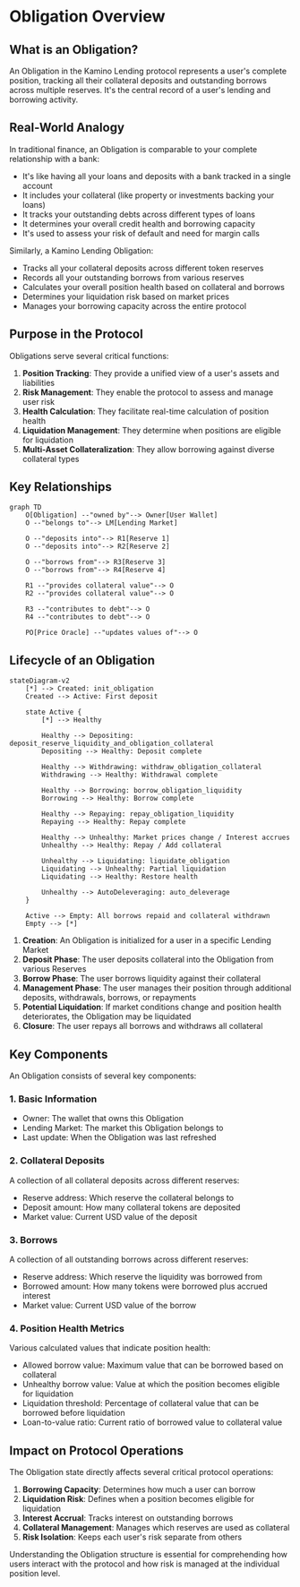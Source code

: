 # Obligation Overview

## What is an Obligation?

An Obligation in the Kamino Lending protocol represents a user's complete position, tracking all their collateral deposits and outstanding borrows across multiple reserves. It's the central record of a user's lending and borrowing activity.

## Real-World Analogy

In traditional finance, an Obligation is comparable to your complete relationship with a bank:

- It's like having all your loans and deposits with a bank tracked in a single account
- It includes your collateral (like property or investments backing your loans)
- It tracks your outstanding debts across different types of loans
- It determines your overall credit health and borrowing capacity
- It's used to assess your risk of default and need for margin calls

Similarly, a Kamino Lending Obligation:

- Tracks all your collateral deposits across different token reserves
- Records all your outstanding borrows from various reserves
- Calculates your overall position health based on collateral and borrows
- Determines your liquidation risk based on market prices
- Manages your borrowing capacity across the entire protocol

## Purpose in the Protocol

Obligations serve several critical functions:

1. **Position Tracking**: They provide a unified view of a user's assets and liabilities
2. **Risk Management**: They enable the protocol to assess and manage user risk
3. **Health Calculation**: They facilitate real-time calculation of position health
4. **Liquidation Management**: They determine when positions are eligible for liquidation
5. **Multi-Asset Collateralization**: They allow borrowing against diverse collateral types

## Key Relationships

```mermaid
graph TD
    O[Obligation] --"owned by"--> Owner[User Wallet]
    O --"belongs to"--> LM[Lending Market]
    
    O --"deposits into"--> R1[Reserve 1]
    O --"deposits into"--> R2[Reserve 2]
    
    O --"borrows from"--> R3[Reserve 3]
    O --"borrows from"--> R4[Reserve 4]
    
    R1 --"provides collateral value"--> O
    R2 --"provides collateral value"--> O
    
    R3 --"contributes to debt"--> O
    R4 --"contributes to debt"--> O
    
    PO[Price Oracle] --"updates values of"--> O
```

## Lifecycle of an Obligation

```mermaid
stateDiagram-v2
    [*] --> Created: init_obligation
    Created --> Active: First deposit
    
    state Active {
        [*] --> Healthy
        
        Healthy --> Depositing: deposit_reserve_liquidity_and_obligation_collateral
        Depositing --> Healthy: Deposit complete
        
        Healthy --> Withdrawing: withdraw_obligation_collateral
        Withdrawing --> Healthy: Withdrawal complete
        
        Healthy --> Borrowing: borrow_obligation_liquidity
        Borrowing --> Healthy: Borrow complete
        
        Healthy --> Repaying: repay_obligation_liquidity
        Repaying --> Healthy: Repay complete
        
        Healthy --> Unhealthy: Market prices change / Interest accrues
        Unhealthy --> Healthy: Repay / Add collateral
        
        Unhealthy --> Liquidating: liquidate_obligation
        Liquidating --> Unhealthy: Partial liquidation
        Liquidating --> Healthy: Restore health
        
        Unhealthy --> AutoDeleveraging: auto_deleverage
    }
    
    Active --> Empty: All borrows repaid and collateral withdrawn
    Empty --> [*]
```

1. **Creation**: An Obligation is initialized for a user in a specific Lending Market
2. **Deposit Phase**: The user deposits collateral into the Obligation from various Reserves
3. **Borrow Phase**: The user borrows liquidity against their collateral
4. **Management Phase**: The user manages their position through additional deposits, withdrawals, borrows, or repayments
5. **Potential Liquidation**: If market conditions change and position health deteriorates, the Obligation may be liquidated
6. **Closure**: The user repays all borrows and withdraws all collateral

## Key Components

An Obligation consists of several key components:

### 1. Basic Information

- Owner: The wallet that owns this Obligation
- Lending Market: The market this Obligation belongs to
- Last update: When the Obligation was last refreshed

### 2. Collateral Deposits

A collection of all collateral deposits across different reserves:
- Reserve address: Which reserve the collateral belongs to
- Deposit amount: How many collateral tokens are deposited
- Market value: Current USD value of the deposit

### 3. Borrows

A collection of all outstanding borrows across different reserves:
- Reserve address: Which reserve the liquidity was borrowed from
- Borrowed amount: How many tokens were borrowed plus accrued interest
- Market value: Current USD value of the borrow

### 4. Position Health Metrics

Various calculated values that indicate position health:
- Allowed borrow value: Maximum value that can be borrowed based on collateral
- Unhealthy borrow value: Value at which the position becomes eligible for liquidation
- Liquidation threshold: Percentage of collateral value that can be borrowed before liquidation
- Loan-to-value ratio: Current ratio of borrowed value to collateral value

## Impact on Protocol Operations

The Obligation state directly affects several critical protocol operations:

1. **Borrowing Capacity**: Determines how much a user can borrow
2. **Liquidation Risk**: Defines when a position becomes eligible for liquidation
3. **Interest Accrual**: Tracks interest on outstanding borrows
4. **Collateral Management**: Manages which reserves are used as collateral
5. **Risk Isolation**: Keeps each user's risk separate from others

Understanding the Obligation structure is essential for comprehending how users interact with the protocol and how risk is managed at the individual position level.
